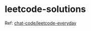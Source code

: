 # leetcode-solutions

Ref: [chat-code/leetcode-everyday](https://github.com/chat-code/leetcode-everyday)
